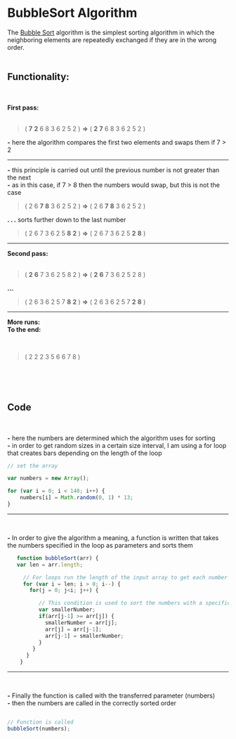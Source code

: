# BubbleSort Algorithm

The [Bubble Sort](https://www.w3resource.com/javascript-exercises/javascript-function-exercise-24.php) algorithm is the simplest sorting algorithm in which the neighboring elements are repeatedly exchanged if they are in the wrong order.
<br>
<br>

## Functionality:
<br>

**First pass:**  
<br>
>(  **7**  **2**  6 8 3 6 2 5 2 ) **=>** (  **2**  **7**  6 8 3 6 2 5 2 )

**-** here the algorithm compares the first two elements and swaps them if 7 > 2
***
**-** this principle is carried out until the previous number is not greater than the next \
**-** as in this case, if 7 > 8 then the numbers would swap, but this is not the case
<br>
> ( 2 6 **7**  **8**  3 6 2 5 2 ) **=>** ( 2 6 **7**  **8**  3 6 2 5 2 )

**. . .** sorts further down to the last number
<br>
> ( 2 6 7 3 6 2 5 **8** **2** ) **=>** ( 2 6 7 3 6 2 5 **2** **8** )
***
**Second pass:**  
<br>
> ( **2** **6** 7 3 6 2 5 8 2 ) **=>** ( **2** **6** 7 3 6 2 5 2 8 )

**...**
> ( 2 6 3 6 2 5 7 **8** **2** ) **=>** ( 2 6 3 6 2 5 7 **2** **8** )
***

**More runs:**\
**To the end:**

<br>

> ( 2 2 2 3 5 6 6 7 8 )

<br>
<br>
<br>

## Code
<br>

**-** here the numbers are determined which the algorithm uses for sorting \
**-** in order to get random sizes in a certain size interval, I am using a for loop that creates bars depending on the length of the loop

```javascript
// set the array

var numbers = new Array();

for (var i = 0; i < 140; i++) {
	numbers[i] = Math.random(0, 1) * 13;
}
```
***

<br>

**-** In order to give the algorithm a meaning, a function is written that takes the numbers specified in the loop as parameters and sorts them

```javascript
   function bubbleSort(arr) {
   var len = arr.length;

     // For loops run the length of the input array to get each number for sorting
     for (var i = len; i > 0; i--) {
       for(j = 0; j<i; j++) {

          // This condition is used to sort the numbers with a specific criterion
          var smallerNumber;
      	  if(arr[j-1] >= arr[j]) {
            smallerNumber = arr[j];
            arr[j] = arr[j-1];
            arr[j-1] = smallerNumber;
      	  }
        }
      }
    }
   ```
***

<br>

**-** Finally the function is called with the transferred parameter (numbers) \
**-** then the numbers are called in the correctly sorted order


```javascript

// Function is called
bubbleSort(numbers);

